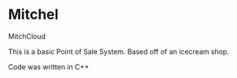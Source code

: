 # Mitchel
MitchCloud

This is a basic Point of Sale System. Based off of an icecream shop.

Code was written in C++
